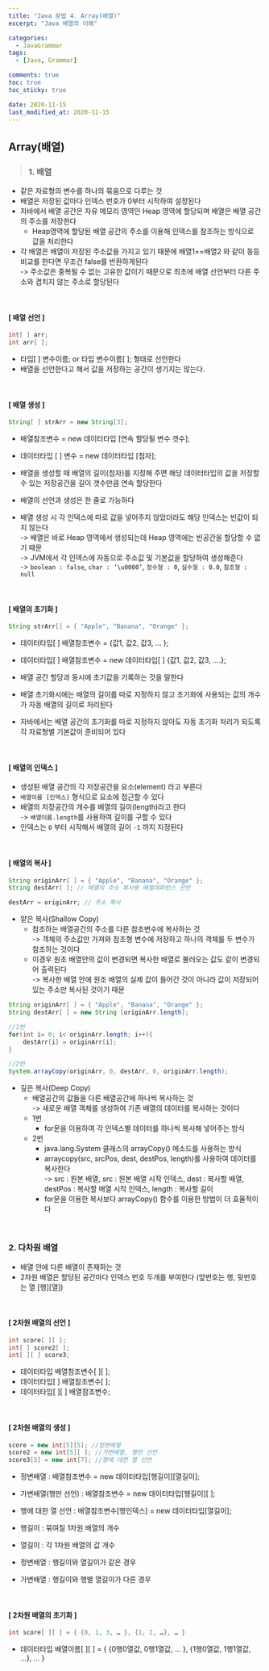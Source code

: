 ```yaml
---
title: "Java 문법 4. Array(배열)"
excerpt: "Java 배열의 이해"

categories:
  - JavaGrammar
tags:
  - [Java, Grammar]

comments: true
toc: true
toc_sticky: true

date: 2020-11-15
last_modified_at: 2020-11-15
---
```


## Array(배열)

> ### 1. 배열

- 같은 자료형의 변수를 하나의 묶음으로 다루는 것
- 배열은 저장된 값마다 인덱스 번호가 0부터 시작하여 설정된다
- 자바에서 배열 공간은 자유 메모리 영역인 Heap 영역에 할당되며 배열은 배열 공간의 주소를 저장한다
  - Heap영역에 할당된 배열 공간의 주소를 이용해 인덱스를 참조하는 방식으로 값을 처리한다
- 각 배열은 배열이 저장된 주소값을 가지고 있기 때문에 배열1==배열2 와 같이 동등 비교를 한다면 무조건 false를 반환하게된다  
   -> 주소값은 중복될 수 없는 고유한 값이기 때문으로 최초에 배열 선언부터 다른 주소와 겹치지 않는 주소로 할당된다

<br>

#### [ 배열 선언 ]

```java
int[ ] arr;
int arr[ ];
```

- 타입[ ] 변수이름; or 타입 변수이름[ ]; 형태로 선언한다
- 배열을 선언한다고 해서 값을 저장하는 공간이 생기지는 않는다.

<br>

#### [ 배열 생성 ]

```java
String[ ] strArr = new String[3];
```

- 배열참조변수 = new 데이터타입 [연속 할당될 변수 갯수];
- 데이터타입 [ ] 변수 = new 데이터타입 \[첨자];

- 배열을 생성할 때 배열의 길이(첨자)를 지정해 주면 해당 데이터타입의 값을 저장할 수 있는 저장공간을 길이 갯수만큼 연속 할당한다
- 배열의 선언과 생성은 한 줄로 가능하다

- 배열 생성 시 각 인덱스에 따로 값을 넣어주지 않았더라도 해당 인덱스는 빈값이 되지 않는다  
  -> 배열은 바로 Heap 영역에서 생성되는데 Heap 영역에는 빈공간을 할당할 수 없기 때문  
  -> JVM에서 각 인덱스에 자동으로 주소값 및 기본값을 할당하여 생성해준다  
  -> `boolean : false`, `char : ‘\u0000’`, `정수형 : 0`, `실수형 : 0.0`, `참조형 : null`

<br>

#### [ 배열의 초기화 ]

```java
String strArr[] = { "Apple", "Banana", "Orange" };
```

- 데이터타입[ ] 배열참조변수 = {값1, 값2, 값3, … };
- 데이터타입[ ] 배열참조변수 = new 데이터타입[ ] {값1, 값2, 값3, ….};

- 배열 공간 할당과 동시에 초기값을 기록하는 것을 말한다
- 배열 초기화시에는 배열의 길이를 따로 지정하지 않고 초기화에 사용되는 값의 개수가 자동 배열의 길이로 처리된다
- 자바에서는 배열 공간의 초기화를 따로 지정하지 않아도 자동 초기화 처리가 되도록 각 자료형별 기본값이 준비되어 있다

<br>

#### [ 배열의 인덱스 ]

- 생성된 배열 공간의 각 저장공간을 요소(element) 라고 부른다
- `배열이름 [인덱스]` 형식으로 요소에 접근할 수 있다
- 배열의 저장공간의 개수를 배열의 길이(length)라고 한다  
   -> `배열이름.length`를 사용하여 길이를 구할 수 있다
- 인덱스는 `0` 부터 시작해서 배열의 길이 `-1` 까지 지정된다

<br>

#### [ 배열의 복사 ]

```java
String originArr[ ] = { "Apple", "Banana", "Orange" };
String destArr[ ]; // 배열의 주소 복사용 배열레퍼런스 선언

destArr = originArr; // 주소 복사
```

- 얕은 복사(Shallow Copy)
  - 참조하는 배열공간의 주소를 다른 참조변수에 복사하는 것  
    -> 객체의 주소값만 가져와 참조형 변수에 저장하고 하나의 객체를 두 변수가 참조하는 것이다
  - 이경우 원조 배열안의 값이 변경되면 복사한 배열로 불러오는 값도 같이 변경되어 출력된다  
    -> 복사한 배열 안에 원조 배열의 실제 값이 들어간 것이 아니라 값이 저장되어있는 주소만 복사된 것이기 때문

```java
String originArr[ ] = { "Apple", "Banana", "Orange" };
String destArr[ ] = new String [originArr.length];

//1번
for(int i= 0; i< originArr.length; i++){
    destArr[i] = originArr[i];
}

//2번
System.arrayCopy(originArr, 0, destArr, 0, originArr.length);
```

- 깊은 복사(Deep Copy)
  - 배열공간의 값들을 다른 배열공간에 하나씩 복사하는 것  
    -> 새로운 배열 객체를 생성하여 기존 배열의 데이터를 복사하는 것이다
  - 1번
    - for문을 이용하여 각 인덱스별 데이터를 하나씩 복사해 넣어주는 방식
  - 2번
    - java.lang.System 클래스의 arrayCopy() 메소드를 사용하는 방식
    - arraycopy(src, srcPos, dest, destPos, length)를 사용하여 데이터를 복사한다  
       -> src : 원본 배열, src : 원본 배열 시작 인덱스, dest : 복사할 배열, destPos : 복사할 배열 시작 인덱스, length : 복사할 길이
    - for문을 이용한 복사보다 arrayCopy() 함수를 이용한 방법이 더 효율적이다

<br>

### 2. 다차원 배열

- 배열 안에 다른 배열이 존재하는 것
- 2차원 배열은 할당된 공간마다 인덱스 번호 두개를 부여한다 (앞번호는 행, 뒷번호는 열 \[행][열])

<br>

#### [ 2차원 배열의 선언 ]

```java
int score[ ][ ];
int[ ] score2[ ];
int[ ][ ] score3;
```

- 데이터타입 배열참조변수[ ][ ];
- 데이터타입[ ] 배열참조변수[ ];
- 데이터타입[ ][ ] 배열참조변수;

<br>

#### [ 2차원 배열의 생성 ]

```java
score = new int[5][5]; //정변배열
score2 = new int[5][ ]; //가변배열, 행만 선언
score3[5] = new int[7]; //행에 대한 열 선언
```

- 정변배열 : 배열참조변수 = new 데이터타입\[행길이][열길이];
- 가변배열(행만 선언) : 배열참조변수 = new 데이터타입\[행길이][ ];
- 행에 대한 열 선언 : 배열참조변수\[행인덱스] = new 데이터타입\[열길이];

- 행길이 : 묶여질 1차원 배열의 개수
- 열길이 : 각 1차원 배열의 값 개수
- 정변배열 : 행길이와 열길이가 같은 경우
- 가변배열 : 행길이와 행별 열길이가 다른 경우

<br>

#### [ 2차원 배열의 초기화 ]

```java
int score[ ][ ] = { {0, 1, 3, … }, {1, 2, …}, … }
```

- 데이터타입 배열이름[ ][ ] = { {0행0열값, 0행1열값, … }, {1행0열값, 1행1열값, …}, … }
